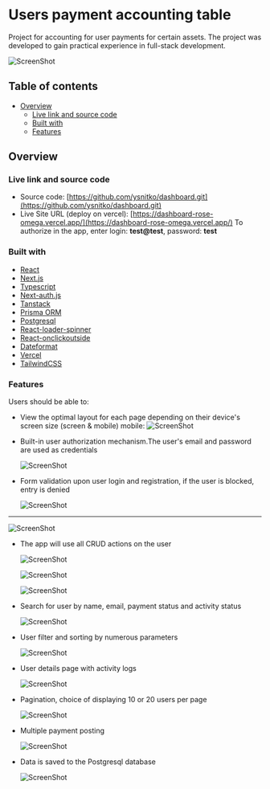 # Users payment accounting table

Project for accounting for user payments for certain assets. The project was developed to gain practical experience in full-stack development.

![ScreenShot](https://github.com/ysnitko/dashboard/blob/main/public/assets/home-page.png)

## Table of contents

- [Overview](#overview)
  - [Live link and source code](#live-link-and-source-code)
  - [Built with](#built-with)
  - [Features](#features)

## Overview

### Live link and source code

- Source code: [https://github.com/ysnitko/dashboard.git](https://github.com/ysnitko/dashboard.git)
- Live Site URL (deploy on vercel): [https://dashboard-rose-omega.vercel.app/](https://dashboard-rose-omega.vercel.app/)
  To authorize in the app, enter login: <strong>test@test</strong>, password: <strong>test</strong>

### Built with

- [React](https://reactjs.org/)
- [Next.js](https://nextjs.org/)
- [Typescript](https://www.typescriptlang.org/)
- [Next-auth.js](next-auth.js)
- [Tanstack](https://tanstack.com/)
- [Prisma ORM](https://www.prisma.io/)
- [Postgresql](https://www.postgresql.org/)
- [React-loader-spinner](https://www.npmjs.com/package/react-loader-spinner)
- [React-onclickoutside](https://www.npmjs.com/package/react-onclickoutside)
- [Dateformat](https://www.npmjs.com/package/dateformat)
- [Vercel](https://vercel.com/)
- [TailwindCSS](https://tailwindcss.com/)

### Features

Users should be able to:

- View the optimal layout for each page depending on their device's screen size (screen & mobile)
  mobile:
  ![ScreenShot](https://github.com/ysnitko/dashboard/blob/main/public/assets/mobile.png)

- Built-in user authorization mechanism.The user's email and password are used as credentials

  ![ScreenShot](https://github.com/ysnitko/dashboard/blob/main/public/assets/sign-in.png)

- Form validation upon user login and registration, if the user is blocked, entry is denied

  ![ScreenShot](https://github.com/ysnitko/dashboard/blob/main/public/assets/valid-reg.png)

---

![ScreenShot](https://github.com/ysnitko/dashboard/blob/main/public/assets/validate-signin.png)

- The app will use all CRUD actions on the user

  ![ScreenShot](https://github.com/ysnitko/dashboard/blob/main/public/assets/create-user.png)

  ![ScreenShot](https://github.com/ysnitko/dashboard/blob/main/public/assets/edit-user.png)

  ![ScreenShot](https://github.com/ysnitko/dashboard/blob/main/public/assets/padd-menu.png)

- Search for user by name, email, payment status and activity status

  ![ScreenShot](https://github.com/ysnitko/dashboard/blob/main/public/assets/search.png)

- User filter and sorting by numerous parameters

  ![ScreenShot](https://github.com/ysnitko/dashboard/blob/main/public/assets/filter-sort.png)

- User details page with activity logs

  ![ScreenShot](https://github.com/ysnitko/dashboard/blob/main/public/assets/user-details.png)

- Pagination, choice of displaying 10 or 20 users per page

  ![ScreenShot](https://github.com/ysnitko/dashboard/blob/main/public/assets/pagination.png)

- Multiple payment posting

  ![ScreenShot](https://github.com/ysnitko/dashboard/blob/main/public/assets/multiple-pay.png)

- Data is saved to the Postgresql database

  ![ScreenShot](https://github.com/ysnitko/dashboard/blob/main/public/assets/db.png)
